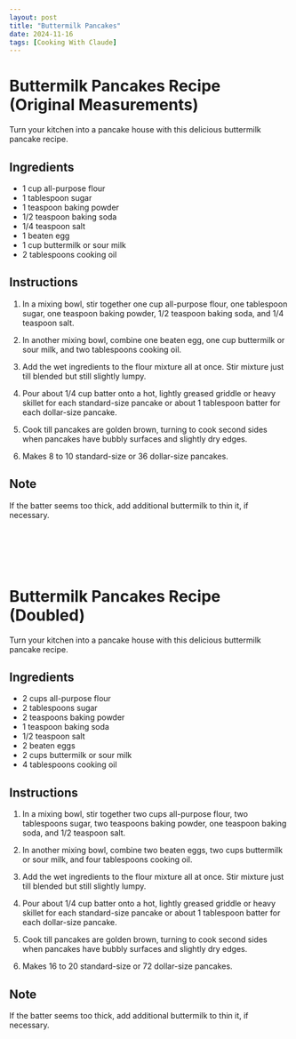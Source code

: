 ```yaml
---
layout: post
title: "Buttermilk Pancakes"
date: 2024-11-16
tags: [Cooking With Claude]
---
```


# Buttermilk Pancakes Recipe (Original Measurements)

Turn your kitchen into a pancake house with this delicious buttermilk pancake recipe.

## Ingredients

- 1 cup all-purpose flour
- 1 tablespoon sugar
- 1 teaspoon baking powder
- 1/2 teaspoon baking soda
- 1/4 teaspoon salt
- 1 beaten egg
- 1 cup buttermilk or sour milk
- 2 tablespoons cooking oil

## Instructions

1. In a mixing bowl, stir together one cup all-purpose flour, one tablespoon sugar, one teaspoon baking powder, 1/2 teaspoon baking soda, and 1/4 teaspoon salt.

2. In another mixing bowl, combine one beaten egg, one cup buttermilk or sour milk, and two tablespoons cooking oil.

3. Add the wet ingredients to the flour mixture all at once. Stir mixture just till blended but still slightly lumpy.

4. Pour about 1/4 cup batter onto a hot, lightly greased griddle or heavy skillet for each standard-size pancake or about 1 tablespoon batter for each dollar-size pancake.

5. Cook till pancakes are golden brown, turning to cook second sides when pancakes have bubbly surfaces and slightly dry edges.

6. Makes 8 to 10 standard-size or 36 dollar-size pancakes.

## Note

If the batter seems too thick, add additional buttermilk to thin it, if necessary.

<br>
<br>
<br>
<br>

# Buttermilk Pancakes Recipe (Doubled)

Turn your kitchen into a pancake house with this delicious buttermilk pancake recipe.

## Ingredients

- 2 cups all-purpose flour
- 2 tablespoons sugar
- 2 teaspoons baking powder
- 1 teaspoon baking soda
- 1/2 teaspoon salt
- 2 beaten eggs
- 2 cups buttermilk or sour milk
- 4 tablespoons cooking oil

## Instructions

1. In a mixing bowl, stir together two cups all-purpose flour, two tablespoons sugar, two teaspoons baking powder, one teaspoon baking soda, and 1/2 teaspoon salt.

2. In another mixing bowl, combine two beaten eggs, two cups buttermilk or sour milk, and four tablespoons cooking oil.

3. Add the wet ingredients to the flour mixture all at once. Stir mixture just till blended but still slightly lumpy.

4. Pour about 1/4 cup batter onto a hot, lightly greased griddle or heavy skillet for each standard-size pancake or about 1 tablespoon batter for each dollar-size pancake.

5. Cook till pancakes are golden brown, turning to cook second sides when pancakes have bubbly surfaces and slightly dry edges.

6. Makes 16 to 20 standard-size or 72 dollar-size pancakes.

## Note

If the batter seems too thick, add additional buttermilk to thin it, if necessary.